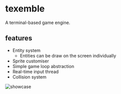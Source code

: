 # texemble

A terminal-based game engine.

## features

- Entity system
    - Entities can be draw on the screen individually
- Sprite customiser
- Simple game loop abstraction
- Real-time input thread
- Collision system

![showcase](https://github.com/kubgus/texemble/assets/53797257/08c581cb-78cc-43da-978b-0f545bcda9aa)
